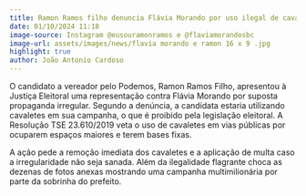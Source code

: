 ```yaml
---
title: Ramon Ramos filho denuncia Flávia Morando por uso ilegal de cavaletes
date: 01/10/2024 11:18
image-source: Instagram @eusouramonramos e @flaviamorandosbc
image-url: assets/images/news/flavia morando e ramon 16 x 9 .jpg
highlight: true
author: João Antonio Cardoso
---
```


O candidato a vereador pelo Podemos, Ramon Ramos Filho, apresentou à Justiça Eleitoral uma representação contra Flávia Morando por suposta propaganda irregular. Segundo a denúncia, a candidata estaria utilizando cavaletes em sua campanha, o que é proibido pela legislação eleitoral. A Resolução TSE 23.610/2019 veta o uso de cavaletes em vias públicas por ocuparem espaços maiores e terem bases fixas.

A ação pede a remoção imediata dos cavaletes e a aplicação de multa caso a irregularidade não seja sanada. Além da ilegalidade flagrante choca as dezenas de fotos anexas mostrando uma campanha multimilionária por parte da sobrinha do prefeito.